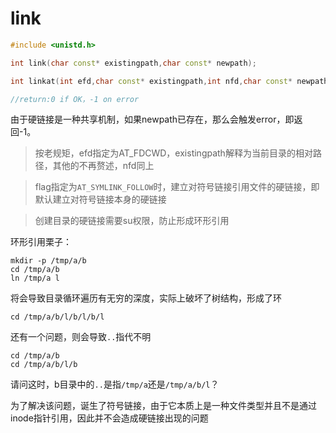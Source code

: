# link
```cpp
#include <unistd.h>

int link(char const* existingpath,char const* newpath);

int linkat(int efd,char const* existingpath,int nfd,char const* newpath,int flag);

//return:0 if OK，-1 on error
```
由于硬链接是一种共享机制，如果newpath已存在，那么会触发error，即返回-1。

> 按老规矩，efd指定为AT_FDCWD，existingpath解释为当前目录的相对路径，其他的不再赘述，nfd同上

>flag指定为`AT_SYMLINK_FOLLOW`时，建立对符号链接引用文件的硬链接，即默认建立对符号链接本身的硬链接

> 创建目录的硬链接需要su权限，防止形成环形引用

环形引用栗子：
```
mkdir -p /tmp/a/b
cd /tmp/a/b
ln /tmp/a l
```
将会导致目录循环遍历有无穷的深度，实际上破坏了树结构，形成了环
```
cd /tmp/a/b/l/b/l/b/l
```
还有一个问题，则会导致`..`指代不明
```
cd /tmp/a/b
cd /tmp/a/b/l/b
```
请问这时，b目录中的`..`是指`/tmp/a`还是`/tmp/a/b/l`？

为了解决该问题，诞生了符号链接，由于它本质上是一种文件类型并且不是通过inode指针引用，因此并不会造成硬链接出现的问题

